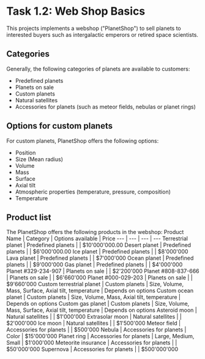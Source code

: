 # Task 1.2: Web Shop Basics

This projects implements a webshop ("PlanetShop") to sell planets to interested buyers such as intergalactic emperors or retired space scientists.

## Categories
Generally, the following categories of planets are available to customers:
* Predefined planets
* Planets on sale
* Custom planets
* Natural satellites
* Accessories for planets (such as meteor fields, nebulas or planet rings)

## Options for custom planets
For custom planets, PlanetShop offers the following options:
* Position
* Size (Mean radius)
* Volume
* Mass
* Surface
* Axial tilt
* Atmospheric properties (temperature, pressure, composition)
* Temperature

## Product list
The PlanetShop offers the following products in the webshop:
Product Name | Category | Options available | Price
--- | --- | --- | ---
Terrestrial planet | Predefined planets | | $10'000'000.00
Desert planet | Predefined planets | | $6'000'000.00
Ice planet | Predefined planets | | $8'000'000
Lava planet | Predefined planets | | $7'000'000
Ocean planet | Predefined planets | | $9'000'000
Gas planet | Predefined planets | | $4'000'000
Planet #329-234-907 | Planets on sale | | $2'200'000
Planet #808-837-666 | Planets on sale | | $6'660'000
Planet #000-029-203 | Planets on sale | | $9'660'000
Custom terrestrial planet | Custom planets | Size, Volume, Mass, Surface, Axial tilt, temperature | Depends on options
Custom ocean planet | Custom planets | Size, Volume, Mass, Axial tilt, temperature | Depends on options
Custom gas planet | Custom planets | Size, Volume, Mass, Surface, Axial tilt, temperature | Depends on options
Asteroid moon | Natural satellites | | $1'000'000
Extrasolar moon | Natural satellites | | $2'000'000
Ice moon | Natural satellites | | $1'500'000
Meteor field | Accessories for planets | | $500'000
Nebula | Accessories for planets | Color | $15'000'000
Planet ring | Accessories for planets | Large, Medium, Small | $1'000'000
Meteorite insurance | Accessories for planets |  | $50'000'000
Supernova | Accessories for planets |  | $500'000'000